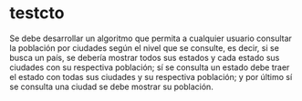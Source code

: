 # testcto
Se debe desarrollar un algoritmo que permita a cualquier usuario consultar la población por ciudades según el nivel que se consulte, es decir, si se busca un país, se debería mostrar todos sus estados y cada estado sus ciudades con su respectiva población; sí se consulta un estado debe traer el estado con todas sus ciudades y su respectiva población; y por último sí se consulta una ciudad se debe mostrar su población.
